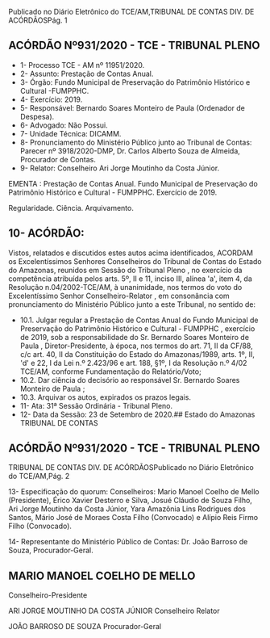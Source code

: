 Publicado  no  Diário  Eletrônico do TCE/AM,TRIBUNAL DE CONTAS DIV. DE ACÓRDÃOSPág. 1

## ACÓRDÃO Nº931/2020 - TCE - TRIBUNAL PLENO

- 1- Processo TCE - AM nº 11951/2020.
- 2- Assunto: Prestação de Contas Anual.
- 3- Órgão: Fundo  Municipal  de  Preservação  do  Patrimônio  Histórico  e Cultural -FUMPPHC.
- 4- Exercício: 2019.
- 5- Responsável: Bernardo Soares Monteiro de Paula (Ordenador de Despesa).
- 6- Advogado: Não Possui.
- 7- Unidade Técnica: DICAMM.
- 8- Pronunciamento  do  Ministério  Público  junto  ao  Tribunal  de  Contas: Parecer  nº 3918/2020-DMP, Dr. Carlos Alberto Souza de Almeida, Procurador de Contas.
- 9- Relator: Conselheiro Ari Jorge Moutinho da Costa Júnior.

EMENTA : Prestação de Contas Anual. Fundo Municipal de Preservação do Patrimônio Histórico e Cultural - FUMPPHC. Exercício de 2019.

Regularidade. Ciência. Arquivamento.

## 10-  ACÓRDÃO:

Vistos, relatados e discutidos estes autos acima identificados, ACORDAM os Excelentíssimos Senhores Conselheiros do Tribunal de Contas do Estado do Amazonas, reunidos em Sessão do Tribunal Pleno , no exercício da competência atribuída pelos arts. 5º, II e 11, inciso III, alínea 'a', item 4, da Resolução n.04/2002-TCE/AM, à unanimidade, nos termos do voto do Excelentíssimo Senhor Conselheiro-Relator , em consonância com pronunciamento do Ministério Público junto a este Tribunal, no sentido de:

- 10.1. Julgar  regular a Prestação  de  Contas  Anual  do Fundo  Municipal  de Preservação do Patrimônio Histórico e Cultural - FUMPPHC , exercício de 2019, sob a responsabilidade do Sr. Bernardo Soares Monteiro de Paula , Diretor-Presidente, à época, nos termos do art. 71, II da CF/88, c/c art. 40, II da Constituição do Estado do Amazonas/1989, arts. 1º, II, 'd' e 22,  I  da  Lei  n.º  2.423/96  e  art.  188,  §1º,  I  da  Resolução  n.º  4/02  TCE/AM, conforme Fundamentação do Relatório/Voto;
- 10.2. Dar ciência do decisório ao responsável Sr. Bernardo Soares Monteiro de Paula ;
- 10.3. Arquivar os autos, expirados os prazos legais.
- 11-  Ata: 31ª Sessão Ordinária - Tribunal Pleno.
- 12-  Data da Sessão: 23 de Setembro de 2020.## Estado do Amazonas TRIBUNAL DE CONTAS

## ACÓRDÃO Nº931/2020 - TCE - TRIBUNAL PLENO

TRIBUNAL DE CONTAS DIV. DE ACÓRDÃOSPublicado  no  Diário  Eletrônico do TCE/AM,Pág. 2

13-  Especificação do quorum: Conselheiros: Mario Manoel Coelho de Mello (Presidente), Érico Xavier Desterro e Silva, Josué Cláudio de Souza Filho, Ari Jorge Moutinho da Costa Júnior, Yara Amazônia Lins Rodrigues dos Santos, Mário José de Moraes Costa Filho (Convocado) e Alípio Reis Firmo Filho (Convocado).

14-  Representante  do  Ministério  Público  de  Contas: Dr. João  Barroso  de  Souza, Procurador-Geral.

## MARIO MANOEL COELHO DE MELLO

Conselheiro-Presidente

ARI JORGE MOUTINHO DA COSTA JÚNIOR Conselheiro Relator

JOÃO BARROSO DE SOUZA Procurador-Geral